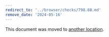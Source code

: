```yaml
---
redirect_to: '../browser/checks/798.88.md'
remove_date: '2024-05-16'
---
```


This document was moved to [another location](../browser/checks/798.88.md).

<!-- This redirect file can be deleted after 2024-05-16. -->
<!-- Redirects that point to other docs in the same project expire in three months. -->
<!-- Redirects that point to docs in a different project or site (for example, link is not relative and starts with `https:`) expire in one year. -->
<!-- Before deletion, see: https://docs.gitlab.com/ee/development/documentation/redirects.html -->
